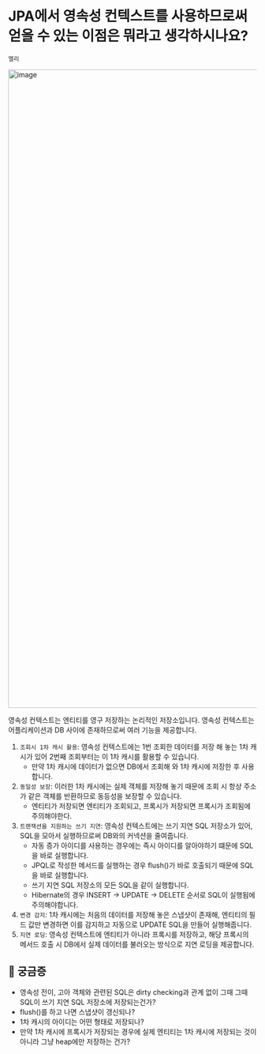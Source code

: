 # JPA에서 영속성 컨텍스트를 사용하므로써 얻을 수 있는 이점은 뭐라고 생각하시나요?

`엘리`

<img width="1293" alt="image" src="https://user-images.githubusercontent.com/45311765/194764147-15ee2a63-a870-4183-8778-8d90bf6f6476.png">

영속성 컨텍스트는 엔티티를 영구 저장하는 논리적인 저장소입니다. 영속성 컨텍스트는 어플리케이션과 DB 사이에 존재하므로써 여러 기능을 제공합니다. 

1. `조회시 1차 캐시 활용`: 영속성 컨텍스트에는 1번 조회한 데이터를 저장 해 놓는 1차 캐시가 있어 2번째 조회부터는 이 1차 캐시를 활용할 수 있습니다. 
    - 만약 1차 캐시에 데이터가 없으면 DB에서 조회해 와 1차 캐시에 저장한 후 사용합니다.
2. `동일성 보장`: 이러한 1차 캐시에는 실제 객체를 저장해 놓기 때문에 조회 시 항상 주소가 같은 객체를 반환하므로 동등성을 보장할 수 있습니다. 
    - 엔티티가 저장되면 엔티티가 조회되고, 프록시가 저장되면 프록시가 조회됨에 주의해야한다.
3. `트랜잭션을 지원하는 쓰기 지연`: 영속성 컨텍스트에는 쓰기 지연 SQL 저장소가 있어, SQL을 모아서 실행하므로써 DB와의 커넥션을 줄여줍니다. 
    - 자동 증가 아이디를 사용하는 경우에는 즉시 아이디를 알아야하기 떄문에 SQL을 바로 실행합니다.
    - JPQL로 작성한 메서드를 실행하는 경우 flush()가 바로 호출되기 때문에 SQL을 바로 실행합니다. 
    - 쓰기 지연 SQL 저장소의 모든 SQL을 같이 실행합니다. 
    - Hibernate의 경우 INSERT -> UPDATE -> DELETE 순서로 SQL이 실행됨에 주의해야합니다.
4. `변경 감지`: 1차 캐시에는 처음의 데이터를 저장해 놓은 스냅샷이 존재해, 엔티티의 필드 값만 변경하면 이를 감지하고 자동으로 UPDATE SQL을 만들어 실행해줍니다. 
5. `지연 로딩`: 영속성 컨텍스트에 엔티티가 아니라 프록시를 저장하고, 해당 프록시의 메서드 호출 시 DB에서 실제 데이터를 불러오는 방식으로 지연 로딩을 제공합니다. 

## 🤔 궁금증

- 영속성 전이, 고아 객체와 관련된 SQL은 dirty checking과 관계 없이 그때 그때 SQL이 쓰기 지연 SQL 저장소에 저장되는건가?
- flush()를 하고 나면 스냅샷이 갱신되나?
- 1차 캐시의 아이디는 어떤 형태로 저장되나?
- 만약 1차 캐시에 프록시가 저장되는 경우에 실제 엔티티는 1차 캐시에 저장되는 것이 아니라 그냥 heap에만 저장하는 건가?
